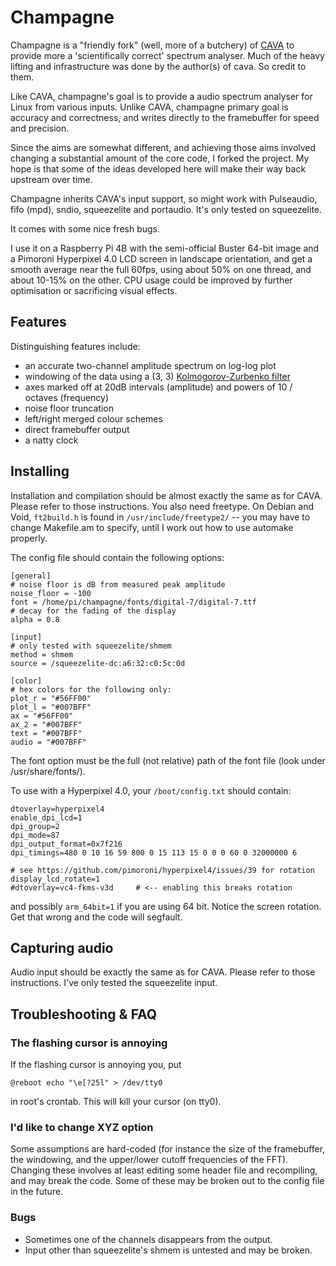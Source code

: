 Champagne
=========

Champagne is a "friendly fork" (well, more of a butchery) of [CAVA](https://github.com/karlstav/cava/) to provide more a 'scientifically correct' spectrum analyser.
Much of the heavy lifting and infrastructure was done by the author(s) of cava. So credit to them.

Like CAVA, champagne's goal is to provide a audio spectrum analyser for Linux from various inputs.
Unlike CAVA, champagne primary goal is accuracy and correctness, and writes directly to the framebuffer for speed and precision.

Since the aims are somewhat different, and achieving those aims involved changing a substantial amount of the core code, I forked the project.
My hope is that some of the ideas developed here will make their way back upstream over time.

Champagne inherits CAVA's input support, so might work with Pulseaudio, fifo (mpd), sndio, squeezelite and portaudio. It's only tested on squeezelite.

It comes with some nice fresh bugs.

I use it on a Raspberry Pi 4B with the semi-official Buster 64-bit image and a Pimoroni Hyperpixel 4.0 LCD screen in landscape orientation, and get a smooth average near the full 60fps, using about 50% on one thread, and about 10-15% on the other.
CPU usage could be improved by further optimisation or sacrificing visual effects.


## Features

Distinguishing features include:

- an accurate two-channel amplitude spectrum on log-log plot
- windowing of the data using a (3, 3) [Kolmogorov-Zurbenko filter](https://en.wikipedia.org/wiki/Kolmogorov%E2%80%93Zurbenko_filter)
- axes marked off at 20dB intervals (amplitude) and powers of 10 / octaves (frequency)
- noise floor truncation
- left/right merged colour schemes
- direct framebuffer output
- a natty clock


## Installing

Installation and compilation should be almost exactly the same as for CAVA. Please refer to those instructions.
You also need freetype. On Debian and Void, `ft2build.h` is found in `/usr/include/freetype2/` -- you may have to change Makefile.am to specify, until I work out how to use automake properly.

The config file should contain the following options:

```
[general]
# noise floor is dB from measured peak amplitude
noise_floor = -100
font = /home/pi/champagne/fonts/digital-7/digital-7.ttf
# decay for the fading of the display
alpha = 0.8

[input]
# only tested with squeezelite/shmem
method = shmem
source = /squeezelite-dc:a6:32:c0:5c:0d

[color]
# hex colors for the following only:
plot_r = "#56FF00"
plot_l = "#007BFF"
ax = "#56FF00"
ax_2 = "#007BFF"
text = "#007BFF"
audio = "#007BFF"

```

The font option must be the full (not relative) path of the font file (look under /usr/share/fonts/).

To use with a Hyperpixel 4.0, your `/boot/config.txt` should contain:

```
dtoverlay=hyperpixel4
enable_dpi_lcd=1
dpi_group=2
dpi_mode=87
dpi_output_format=0x7f216
dpi_timings=480 0 10 16 59 800 0 15 113 15 0 0 0 60 0 32000000 6

# see https://github.com/pimoroni/hyperpixel4/issues/39 for rotation
display_lcd_rotate=1
#dtoverlay=vc4-fkms-v3d     # <-- enabling this breaks rotation
```

and possibly `arm_64bit=1` if you are using 64 bit.
Notice the screen rotation. Get that wrong and the code will segfault.


Capturing audio
---------------

Audio input should be exactly the same as for CAVA. Please refer to those instructions.
I've only tested the squeezelite input.


Troubleshooting & FAQ
---------------------


### The flashing cursor is annoying

If the flashing cursor is annoying you, put

    @reboot echo "\e[?25l" > /dev/tty0

in root's crontab. This will kill your cursor (on tty0).


### I'd like to change XYZ option

Some assumptions are hard-coded (for instance the size of the framebuffer, the windowing, and the upper/lower cutoff frequencies of the FFT). Changing these involves at least editing some header file and recompiling, and may break the code. Some of these may be broken out to the config file in the future.


### Bugs

- Sometimes one of the channels disappears from the output.
- Input other than squeezelite's shmem is untested and may be broken.
